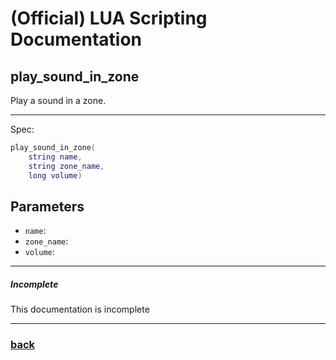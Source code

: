 
# (Official) LUA Scripting Documentation

## play_sound_in_zone

Play a sound in a zone.

___

Spec:

```lua
play_sound_in_zone(
	string name,
	string zone_name,
	long volume)
```

## Parameters

- `name`: 
- `zone_name`: 
- `volume`: 

___

##### Incomplete

This documentation is incomplete

___

### [back](../sound)
